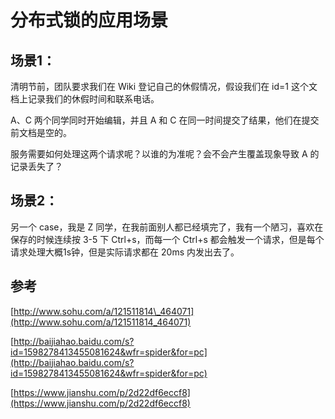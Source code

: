 # 分布式锁的应用场景

## 场景1：

清明节前，团队要求我们在 Wiki 登记自己的休假情况，假设我们在 id=1 这个文档上记录我们的休假时间和联系电话。

A、C 两个同学同时开始编辑，并且 A 和 C 在同一时间提交了结果，他们在提交前文档是空的。

服务需要如何处理这两个请求呢？以谁的为准呢？会不会产生覆盖现象导致 A 的记录丢失了？

## 场景2：

另一个 case，我是 Z 同学，在我前面别人都已经填完了，我有一个陋习，喜欢在保存的时候连续按 3-5 下 Ctrl+s，而每一个 Ctrl+s 都会触发一个请求，但是每个请求处理大概1s钟，但是实际请求都在 20ms 内发出去了。



## 参考

[http://www.sohu.com/a/121511814\_464071](http://www.sohu.com/a/121511814_464071) 

[http://baijiahao.baidu.com/s?id=1598278413455081624&wfr=spider&for=pc](http://baijiahao.baidu.com/s?id=1598278413455081624&wfr=spider&for=pc) 

[https://www.jianshu.com/p/2d22df6eccf8](https://www.jianshu.com/p/2d22df6eccf8)

